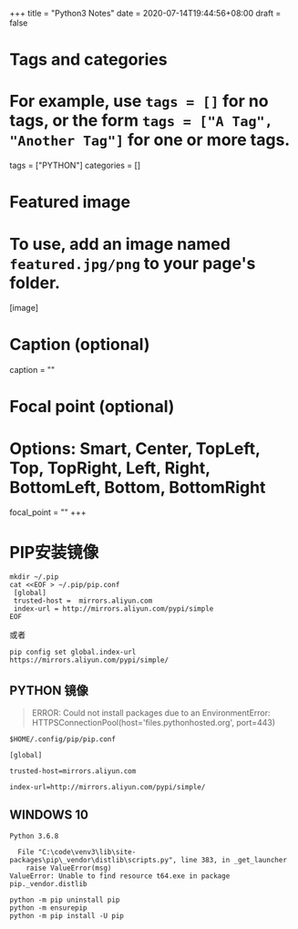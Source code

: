 +++
title = "Python3 Notes"
date = 2020-07-14T19:44:56+08:00
draft = false

# Tags and categories
# For example, use `tags = []` for no tags, or the form `tags = ["A Tag", "Another Tag"]` for one or more tags.
tags = ["PYTHON"]
categories = []

# Featured image
# To use, add an image named `featured.jpg/png` to your page's folder. 
[image]
  # Caption (optional)
  caption = ""

  # Focal point (optional)
  # Options: Smart, Center, TopLeft, Top, TopRight, Left, Right, BottomLeft, Bottom, BottomRight
  focal_point = ""
+++

# PIP安装镜像

```
mkdir ~/.pip
cat <<EOF > ~/.pip/pip.conf
 [global]
 trusted-host =  mirrors.aliyun.com
 index-url = http://mirrors.aliyun.com/pypi/simple
EOF
```

或者

```
pip config set global.index-url https://mirrors.aliyun.com/pypi/simple/
```

## PYTHON 镜像


>ERROR: Could not install packages due to an EnvironmentError: 
>HTTPSConnectionPool(host='files.pythonhosted.org', port=443)



`$HOME/.config/pip/pip.conf` 

```
[global]

trusted-host=mirrors.aliyun.com

index-url=http://mirrors.aliyun.com/pypi/simple/
```

## WINDOWS 10

```
Python 3.6.8
```


```
  File "C:\code\venv3\lib\site-packages\pip\_vendor\distlib\scripts.py", line 383, in _get_launcher
    raise ValueError(msg)
ValueError: Unable to find resource t64.exe in package pip._vendor.distlib
```


```
python -m pip uninstall pip
python -m ensurepip
python -m pip install -U pip
```
